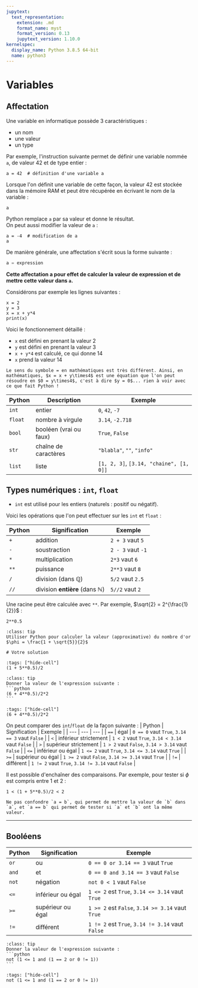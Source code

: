 ```yaml
---
jupytext:
  text_representation:
    extension: .md
    format_name: myst
    format_version: 0.13
    jupytext_version: 1.10.0
kernelspec:
  display_name: Python 3.8.5 64-bit
  name: python3
---
```


# Variables

## Affectation

Une variable en informatique possède 3 caractéristiques :
- un nom
- une valeur
- un type

Par exemple, l'instruction suivante permet de définir une variable nommée `a`, de valeur 42 et de type entier :

```{code-cell} ipython3
a = 42  # définition d'une variable a
```

Lorsque l'on définit une variable de cette façon, la valeur 42 est stockée dans la mémoire RAM et peut être récupérée en écrivant le nom de la variable :

```{code-cell} ipython3
a
```

Python remplace `a` par sa valeur et donne le résultat.  
On peut aussi modifier la valeur de `a` :

```{code-cell} ipython3
a = -4  # modification de a
a
```

De manière générale, une affectation s'écrit sous la forme suivante :
```python
a = expression
```
**Cette affectation a pour effet de calculer la valeur de expression et de mettre cette valeur dans `a`.**

Considérons par exemple les lignes suivantes : 
```{code-cell} ipython3
x = 2
y = 3
x = x + y*4
print(x)
```
Voici le fonctionnement détaillé :
- `x` est défini en prenant la valeur 2
- `y` est défini en prenant la valeur 3
- `x + y*4` est calculé, ce qui donne 14
- `x` prend la valeur 14 


```{danger}
Le sens du symbole = en mathématiques est très différent. Ainsi, en mathématiques, $x = x + y\times4$ est une équation que l'on peut résoudre en $0 = y\times4$, c'est à dire $y = 0$... rien à voir avec ce que fait Python !
```

| Python | Description | Exemple |
| --- | --- | --- |
| `int` | entier | `0`, `42`, `-7` |
| `float` | nombre à virgule | `3.14`, `-2.718` |
| `bool` | booléen (vrai ou faux) | `True`, `False` |
| `str` | chaîne de caractères | `"blabla"`, `""`, `"info"` |
| `list` | liste | `[1, 2, 3]`, `[3.14, "chaine", [1, 0]]` |

## Types numériques : `int`, `float`

* `int` est utilisé pour les entiers (naturels : positif ou négatif).

Voici les opérations que l'on peut effectuer sur les `int` et `float` :

| Python | Signification | Exemple |
| --- | --- | --- |
| `+` | addition | `2 + 3` vaut `5` |
| `-` | soustraction | `2 - 3` vaut `-1` |
| `*` | multiplication | `2*3` vaut `6` |
| `**` | puissance | `2**3` vaut `8` |
| `/` | division (dans $\mathbb{Q}$) | `5/2` vaut `2.5` |
| `//` | division **entière** (dans $\mathbb{N}$) | `5//2` vaut `2`  |

Une racine peut être calculée avec `**`. Par exemple, $\sqrt{2} = 2^{\frac{1}{2}}$ :
```{code-cell} ipython3
2**0.5
```

```{admonition} Exercice
:class: tip
Utiliser Python pour calculer la valeur (approximative) du nombre d'or $\phi = \frac{1 + \sqrt{5}}{2}$
```
```{code-cell} ipython3
# Votre solution
```
```{code-cell} ipython3
:tags: ["hide-cell"]
(1 + 5**0.5)/2
```

````{admonition} Exercice
:class: tip
Donner la valeur de l'expression suivante :
```python
(6 + 4**0.5)/2*2
```
````

```{code-cell} ipython3
:tags: ["hide-cell"]
(6 + 4**0.5)/2*2
```

On peut comparer des `int`/`float` de la façon suivante :
| Python | Signification | Exemple |
| --- | --- | --- |
| `==` | égal | `0 == 0` vaut `True`, `3.14 == 3` vaut `False` |
| `<` | inférieur strictement | `1 < 2` vaut `True`, `3.14 < 3.14` vaut `False` |
| `>` | supérieur strictement | `1 > 2` vaut `False`, `3.14 > 3.14` vaut `False` |
| `<=` | inférieur ou égal | `1 <= 2` vaut `True`, `3.14 <= 3.14` vaut `True` |
| `>=` | supérieur ou égal | `1 >= 2` vaut `False`, `3.14 >= 3.14` vaut `True` |
| `!=` | différent | `1 != 2` vaut `True`, `3.14 != 3.14` vaut `False` |

Il est possible d'enchaîner des comparaisons. Par exemple, pour tester si $\phi$ est compris entre 1 et 2 :
```{code-cell} ipython3
1 < (1 + 5**0.5)/2 < 2
```

```{danger}
Ne pas confondre `a = b`, qui permet de mettre la valeur de `b` dans `a`, et `a == b` qui permet de tester si `a` et `b` ont la même valeur.  
```

---

## Booléens


| Python | Signification | Exemple |
| --- | --- | --- |
| `or` | ou | `0 == 0 or 3.14 == 3` vaut `True` |
| `and` | et | `0 == 0 and 3.14 == 3` vaut `False` |
| `not` | négation | `not 0 < 1` vaut `False` |
| `<=` | inférieur ou égal | `1 <= 2` est `True`, `3.14 <= 3.14` vaut `True` |
| `>=` | supérieur ou égal | `1 >= 2` est `False`, `3.14 >= 3.14` vaut `True` |
| `!=` | différent | `1 != 2` est `True`, `3.14 != 3.14` vaut `False` |

````{admonition} Exercice
:class: tip
Donner la valeur de l'expression suivante :
```python
not (1 <= 1 and (1 == 2 or 0 != 1))
```
````
```{code-cell} ipython3
:tags: ["hide-cell"]
not (1 <= 1 and (1 == 2 or 0 != 1))
```
